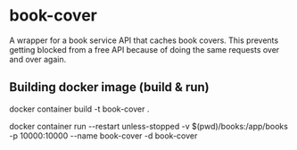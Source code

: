 # book-cover
A wrapper for a book service API that caches book covers. This prevents getting blocked from a free API because of doing the same requests over and over again.


## Building docker image (build & run)

docker container build -t book-cover .

docker container run --restart unless-stopped -v $(pwd)/books:/app/books -p 10000:10000 --name book-cover -d book-cover
